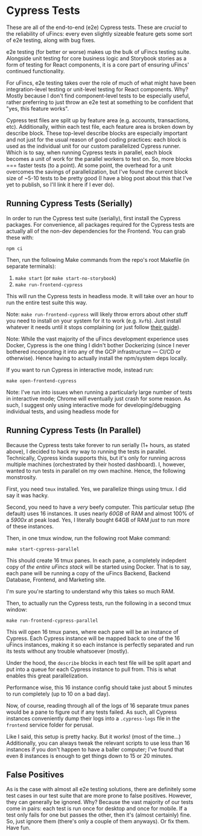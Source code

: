 # Cypress Tests

These are all of the end-to-end (e2e) Cypress tests. These are _crucial_ to the reliability of uFincs: every even slightly sizeable feature gets some sort of e2e testing, along with bug fixes.

e2e testing (for better or worse) makes up the bulk of uFincs testing suite. Alongside unit testing for core business logic and Storybook stories as a form of testing for React components, it is a core part of ensuring uFincs' continued functionality.

For uFincs, e2e testing takes over the role of much of what might have been integration-level testing or unit-level testing for React components. Why? Mostly because I don't find component-level tests to be especially useful, rather preferring to just throw an e2e test at something to be confident that "yes, this feature works".

Cypress test files are split up by feature area (e.g. accounts, transactions, etc). Additionally, within each test file, each feature area is broken down by describe block. These top-level describe blocks are especially important and not just for the usual reason of good coding practices: each block is used as the individual unit for our custom parallelized Cypress runner. Which is to say, when running Cypress tests in parallel, each block becomes a unit of work for the parallel workers to test on. So, more blocks === faster tests (to a point). At some point, the overhead for a unit overcomes the savings of parallelization, but I've found the current block size of ~5-10 tests to be pretty good (I have a blog post about this that I've yet to publish, so I'll link it here if I ever do).

## Running Cypress Tests (Serially)

In order to run the Cypress test suite (serially), first install the Cypress packages. For convenience, all packages required for the Cypress tests are actually all of the non-dev dependencies for the Frontend. You can grab these with:

```
npm ci
```

Then, run the following Make commands from the repo's root Makefile (in separate terminals):

1. `make start` (or `make start-no-storybook`)
2. `make run-frontend-cypress`

This will run the Cypress tests in headless mode. It will take over an hour to run the entire test suite this way.

Note: `make run-frontend-cypress` will likely throw errors about other stuff you need to install on your system for it to work (e.g. `Xvfb`). Just install whatever it needs until it stops complaining (or just follow [their guide](https://docs.cypress.io/guides/continuous-integration/introduction#Dependencies)).

Note: While the vast majority of the uFincs development experience uses Docker, Cypress is the one thing I didn't bother Dockerizing (since I never bothered incoporating it into any of the GCP infrastructure — CI/CD or otherwise). Hence having to actually install the npm/system deps locally.

If you want to run Cypress in interactive mode, instead run:

```
make open-frontend-cypress
```

Note: I've run into issues when running a particularly large number of tests in interactive mode; Chrome will eventually just crash for some reason. As such, I suggest only using interactive mode for developing/debugging individual tests, and using headless mode for

## Running Cypress Tests (In Parallel)

Because the Cypress tests take forever to run serially (1+ hours, as stated above), I decided to hack my way to running the tests in parallel. Technically, Cypress kinda supports this, but it's only for running across multiple machines (orchestrated by their hosted dashboard). I, however, wanted to run tests in parallel on my own machine. Hence, the following monstrosity.

First, you need `tmux` installed. Yes, we parallelize things using tmux. I did say it was hacky.

Second, you need to have a _very_ beefy computer. This particular setup (the default) uses 16 instances. It uses nearly _60GB_ of RAM and almost 100% of a _5900x_ at peak load. Yes, I literally bought 64GB of RAM _just_ to run more of these instances.

Then, in one tmux window, run the following root Make command:

```
make start-cypress-parallel
```

This should create 16 tmux panes. In each pane, a completely indepdent copy of _the entire uFincs stack_ will be started using Docker. That is to say, each pane will be running a copy of the uFincs Backend, Backend Database, Frontend, and Marketing site.

I'm sure you're starting to understand why this takes so much RAM.

Then, to actually run the Cypress tests, run the following in a second tmux window:

```
make run-frontend-cypress-parallel
```

This will open 16 tmux panes, where each pane will be an instance of Cypress. Each Cypress instance will be mapped back to one of the 16 uFincs instances, making it so each instance is perfectly separated and run its tests without any trouble whatsoever (mostly).

Under the hood, the `describe` blocks in each test file will be split apart and put into a queue for each Cypress instance to pull from. This is what enables this great parallelization.

Performance wise, this 16 instance config should take just about 5 minutes to run completely (up to 10 on a bad day).

Now, of course, reading through all of the logs of 16 separate tmux panes would be a pane to figure out if any tests failed. As such, all Cypress instances conveniently dump their logs into a `.cypress-logs` file in the `frontend` service folder for perusal.

Like I said, this setup is pretty hacky. But it works! (most of the time...) Additionally, you can always tweak the relevant scripts to use less than 16 instances if you don't happen to have a baller computer; I've found that even 8 instances is enough to get things down to 15 or 20 minutes.

## False Positives

As is the case with almost all e2e testing solutions, there are definitely some test cases in our test suite that are more prone to false positives. However, they can generally be ignored. Why? Because the vast majority of our tests come in pairs: each test is run once for desktop and once for mobile. If a test only fails for one but passes the other, then it's (almost certainly) fine. So, just ignore them (there's only a couple of them anyways). Or fix them. Have fun.
